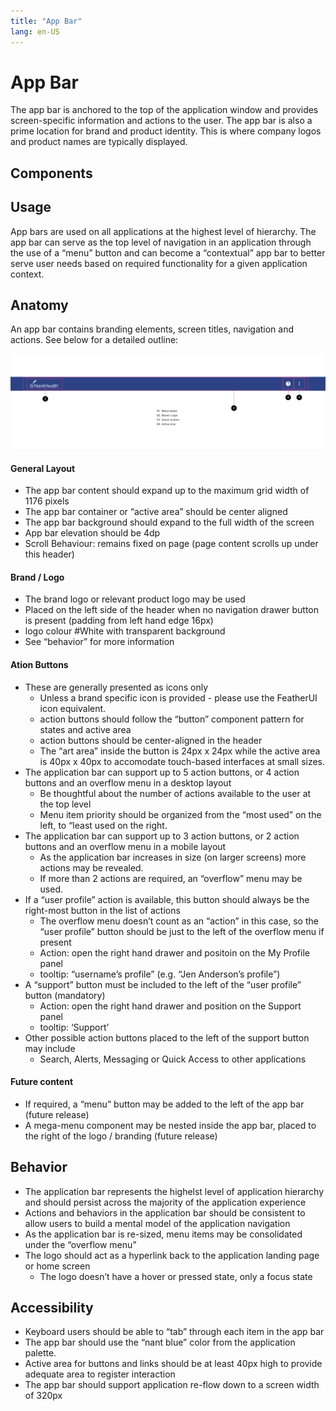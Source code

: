 ```yaml
---
title: "App Bar"
lang: en-US
---
```


# App Bar

The app bar is anchored to the top of the application window and provides screen-specific information and actions to the user. The app bar is also a prime location for brand and product identity. This is where company logos and product names are typically displayed.

## Components

## Usage

App bars are used on all applications at the highest level of hierarchy. The app bar can serve as the top level of navigation in an application through the use of a “menu” button and can become a “contextual” app bar to better serve user needs based on required functionality for a given application context.

## Anatomy

An app bar contains branding elements, screen titles, navigation and actions. See below for a detailed outline:

![App Bar Anatomy](./App_Bar-web-resources/image/App_Bar_-_Anatomy.png)

#### General Layout

- The app bar content should expand up to the maximum grid width of 1176 pixels
- The app bar container or “active area” should be center aligned
- The app bar background should expand to the full width of the screen
- App bar elevation should be 4dp
- Scroll Behaviour: remains fixed on page (page content scrolls up under this header)

#### Brand / Logo

- The brand logo or relevant product logo may be used
- Placed on the left side of the header when no navigation drawer button is present (padding from left hand edge 16px)
- logo colour #White with transparent background
- See “behavior” for more information

#### Ation Buttons

- These are generally presented as icons only
  - Unless a brand specific icon is provided - please use the FeatherUI icon equivalent.
  - action buttons should follow the “button” component pattern for states and active area
  - action buttons should be center-aligned in the header
  - The “art area” inside the button is 24px x 24px while the active area is 40px x 40px to accomodate touch-based interfaces at small sizes.
- The application bar can support up to 5 action buttons, or 4 action buttons and an overflow menu in a desktop layout
  - Be thoughtful about the number of actions available to the user at the top level
  - Menu item priority should be organized from the “most used” on the left, to “least used on the right.
- The application bar can support up to 3 action buttons, or 2 action buttons and an overflow menu in a mobile layout
  - As the application bar increases in size (on larger screens) more actions may be revealed.
  - If more than 2 actions are required, an “overflow” menu may be used.
- If a “user profile” action is available, this button should always be the right-most button in the list of actions
  - The overflow menu doesn’t count as an “action” in this case, so the “user profile” button should be just to the left of the overflow menu if present
  - Action: open the right hand drawer and positoin on the My Profile panel
  - tooltip: “username’s profile” (e.g. “Jen Anderson’s profile”)
- A “support” button must be included to the left of the “user profile” button (mandatory)
  - Action: open the right hand drawer and position on the Support panel
  - tooltip: ‘Support’
- Other possible action buttons placed to the left of the support button may include
  - Search, Alerts, Messaging or Quick Access to other applications

#### Future content

- If required, a “menu” button may be added to the left of the app bar (future release)
- A mega-menu component may be nested inside the app bar, placed to the right of the logo / branding (future release)

## Behavior

- The application bar represents the highelst level of application hierarchy and should persist across the majority of the application experience
- Actions and behaviors in the application bar should be consistent to allow users to build a mental model of the application navigation
- As the application bar is re-sized, menu items may be consolidated under the “overflow menu”
- The logo should act as a hyperlink back to the application landing page or home screen
  - The logo doesn’t have a hover or pressed state, only a focus state

## Accessibility

- Keyboard users should be able to “tab” through each item in the app bar
- The app bar should use the “nant blue” color from the application palette.
- Active area for buttons and links should be at least 40px high to provide adequate area to register interaction
- The app bar should support application re-flow down to a screen width of 320px
